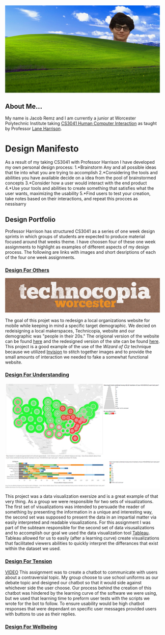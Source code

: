 ![Image](JacobHills.jpg)



## About Me...
My name is Jacob Remz and I am currently a junior at Worcester Polytechnic Institute taking [CS3041 Human Computer Interaction](https://cs3041-18d.github.io/) as taught by Professor [Lane Harrison](https://web.cs.wpi.edu/~ltharrison/).

# Design Manifesto
As a result of my taking CS3041 with Professor Harrison I have developed my own personal design process:
1.*Brainstorm Any and all possible ideas that tie into what you are trying to accomplish
2.*Considering the tools and abilities you have available decide on a idea from the pool of brainstormed concepts
3.*Consider how a user would interact with the end product
4.*Use your tools and abilities to create something that satisfies what the user wants, maximizing the usability
5.*Find users to test your creation, take notes based on their interactions, and repeat this procces as nessisarry

## Design Portfolio
Professor Harrison has structured CS3041 as a series of one week design sprints in which groups of students are expected to produce material focused around that weeks theme. I have choosen four of these one week assignments to highlight as examples of different aspects of my design process. The following are links with images and short desriptions of each of the four one week assignments.

### [Design For Others](https://medium.com/@john3r8amaral/design-for-others-3dfa42f7211c)
![Image](technicopia.png) 



The goal of this projet was to redesign a local organizations website for mobile while keeping in mind a specific target demographic. We decied on redeisigning a local makerspaces, Technicopia, website and our demographic was "people in their 20s." The origional version of the website can be found [here](http://technocopia.org/) and the redesigned version of the site can be found [here](https://projects.invisionapp.com/share/QFGHPYV2ZK5). This project is a good example of the use of the *Wizard of Oz* technique because we utilized [Invision](https://www.invisionapp.com/) to stitch together images and to provide the small amounts of interaction we needed to fake a somewhat functional website. 

### [Design For Understanding](https://medium.com/@mariana0pachon/religiousness-and-income-of-us-regions-327de34debbd)
![Image](0_KugvdHhuEehGU5nS_.png)
![Image](0_fKq1yXIjasyuY0-j_.png)

This project was a data visualization exersize and is a great example of that very thing. As a group we were responsible for two sets of visualizations. The first set of visualizations was intended to persuade the reader of something by presenting the information in a unique and interesting way, the second set was supposed to present the data in an impartial matter via easily interpreted and readable visualizations. For this assignment I was part of the subteam responsible for the second set of data visusalizations and to accomplish our goal we used the data visualization tool [Tableau](https://www.tableau.com/). Tableau allowed for us to easily (after a learning curve) create visualizations that facilitated viewers abilities to quickly interpret the differances that exist within the dataset we used.

### [Design For Tension](https://medium.com/@michaelbosik/design-for-tension-group-13-e49fcef641b2)
[VIDEO](https://www.youtube.com/watch?v=3slmotxxbrQ)
This assignment was to create a chatbot to communicate with users about a contraversial topic. My group choose to use school uniforms as our debate topic and designed our chatbot so that it would side against whichever side the user choose. Our process behind the creation of this chatbot was hindered by the learning curve of the software we were using, but we used that learning time to preform user tests with the scripts we wrote for the bot to follow. To ensure usability would be high chatbot responses that were dependant on specific user messages provided users with buttons to use as their replies.


### [Design For Wellbeing](https://medium.com/@pawandodani/design-for-wellbeing-163aeea0f2ff)
